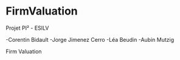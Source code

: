 # FirmValuation

Projet PI² - ESILV

-Corentin Bidault
-Jorge Jimenez Cerro
-Léa Beudin
-Aubin Mutzig

Firm Valuation

